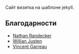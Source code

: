 Сайт визитка на шаблоне jekyll.

## Благодарности

- [Nathan Randecker](https://github.com/nrandecker)
- [Willian Justen](https://github.com/willianjusten/will-jekyll-template)
- [Vincent Garreau](https://github.com/VincentGarreau/particles.js/)

